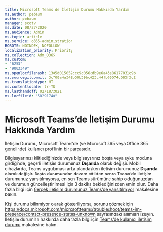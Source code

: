 ```yaml
---
title: Microsoft Teams’de İletişim Durumu Hakkında Yardım
ms.author: pebaum
author: pebaum
manager: scotv
ms.date: 08/27/2020
ms.audience: Admin
ms.topic: article
ms.service: o365-administration
ROBOTS: NOINDEX, NOFOLLOW
localization_priority: Priority
ms.collection: Adm_O365
ms.custom:
- "6253"
- "9003349"
ms.openlocfilehash: 1385d015052ccc9c056cdb9e6a45e86177031c9b
ms.sourcegitcommit: 3c708a4a349b60b59bc623c44fb78674c685f3c2
ms.translationtype: HT
ms.contentlocale: tr-TR
ms.lasthandoff: 02/18/2021
ms.locfileid: "50291740"
---
```

# <a name="help-with-presence-in-microsoft-teams"></a>Microsoft Teams’de İletişim Durumu Hakkında Yardım

İletişim Durumu, Microsoft Teams’de (ve Microsoft 365 veya Office 365 genelinde) kullanıcı profilinin bir parçasıdır. 

Bilgisayarınızı kilitlediğinizde veya bilgisayarınız boşta veya uyku moduna girdiğinde, geçerli iletişim durumunuz **Dışarıda** olarak değişir. Mobil cihazlarda, Teams uygulaması arka plandayken iletişim durumunuz **Dışarıda** olarak değişir. Boşta durumundan devam ettikten sonra Teams’de iletişim durumunuz yansıtılmıyorsa, en son Teams sürümüne sahip olduğunuzdan ve durumun güncelleştirilmesi için 3 dakika beklediğinizden emin olun. Daha fazla bilgi için [Gerçek iletişim durumunuz Teams’de yansıtılmıyor](https://docs.microsoft.com/microsoftteams/troubleshoot/teams-im-presence/presence-not-show-actual-status) makalesine bakın.

Kişi durumu bilinmiyor olarak gösteriliyorsa, sorunu çözmek için https://docs.microsoft.com/microsoftteams/troubleshoot/teams-im-presence/contact-presence-status-unknown sayfasındaki adımları izleyin.
İletişim durumları hakkında daha fazla bilgi için [Teams’de kullanıcı iletişim durumu](https://docs.microsoft.com/microsoftteams/presence-admins) makalesine bakın.

